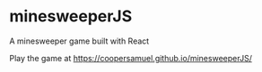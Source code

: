 # minesweeperJS
A minesweeper game built with React

Play the game at https://coopersamuel.github.io/minesweeperJS/ 
